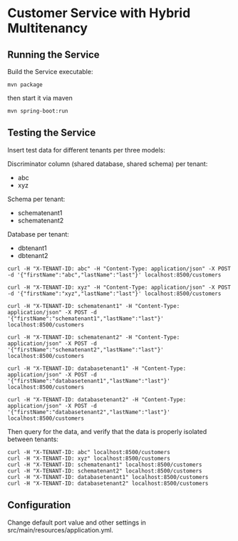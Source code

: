 # Customer Service with Hybrid Multitenancy

## Running the Service

Build the Service executable:

```
mvn package
```

then start it via maven
```
mvn spring-boot:run
```

## Testing the Service

Insert test data for different tenants per three models:

Discriminator column (shared database, shared schema) per tenant:
* abc
* xyz

Schema per tenant:
* schematenant1
* schematenant2

Database per tenant:
* dbtenant1
* dbtenant2

```
curl -H "X-TENANT-ID: abc" -H "Content-Type: application/json" -X POST -d '{"firstName":"abc","lastName":"last"}' localhost:8500/customers

curl -H "X-TENANT-ID: xyz" -H "Content-Type: application/json" -X POST -d '{"firstName":"xyz","lastName":"last"}' localhost:8500/customers

curl -H "X-TENANT-ID: schematenant1" -H "Content-Type: application/json" -X POST -d '{"firstName":"schematenant1","lastName":"last"}' localhost:8500/customers

curl -H "X-TENANT-ID: schematenant2" -H "Content-Type: application/json" -X POST -d '{"firstName":"schematenant2","lastName":"last"}' localhost:8500/customers

curl -H "X-TENANT-ID: databasetenant1" -H "Content-Type: application/json" -X POST -d '{"firstName":"databasetenant1","lastName":"last"}' localhost:8500/customers

curl -H "X-TENANT-ID: databasetenant2" -H "Content-Type: application/json" -X POST -d '{"firstName":"databasetenant2","lastName":"last"}' localhost:8500/customers

```

Then query for the data, and verify that the data is properly isolated between tenants:

```
curl -H "X-TENANT-ID: abc" localhost:8500/customers
curl -H "X-TENANT-ID: xyz" localhost:8500/customers
curl -H "X-TENANT-ID: schematenant1" localhost:8500/customers
curl -H "X-TENANT-ID: schematenant2" localhost:8500/customers
curl -H "X-TENANT-ID: databasetenant1" localhost:8500/customers
curl -H "X-TENANT-ID: databasetenant2" localhost:8500/customers
```

## Configuration

Change default port value and other settings in src/main/resources/application.yml.
